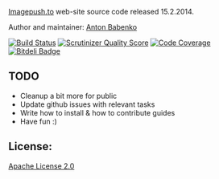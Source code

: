 [Imagepush.to](http://imagepush.to/) web-site source code released 15.2.2014.

Author and maintainer: [Anton Babenko](http://github.com/antonbabenko)

[![Build Status](https://travis-ci.org/antonbabenko/imagepush2.png?branch=master)](https://travis-ci.org/antonbabenko/imagepush2) [![Scrutinizer Quality Score](https://scrutinizer-ci.com/g/antonbabenko/imagepush2/badges/quality-score.png?s=c1491d13878f7807fbed2bc0856bb84d91f1d5af)](https://scrutinizer-ci.com/g/antonbabenko/imagepush2/) [![Code Coverage](https://scrutinizer-ci.com/g/antonbabenko/imagepush2/badges/coverage.png?s=141654b4594727048c5d0a4cf7c6064126afc136)](https://scrutinizer-ci.com/g/antonbabenko/imagepush2/) [![Bitdeli Badge](https://d2weczhvl823v0.cloudfront.net/antonbabenko/imagepush2/trend.png)](https://bitdeli.com/free "Bitdeli Badge")

TODO
----
* Cleanup a bit more for public
* Update github issues with relevant tasks
* Write how to install & how to contribute guides
* Have fun :)

License:
---
[Apache License 2.0](http://www.apache.org/licenses/LICENSE-2.0)
